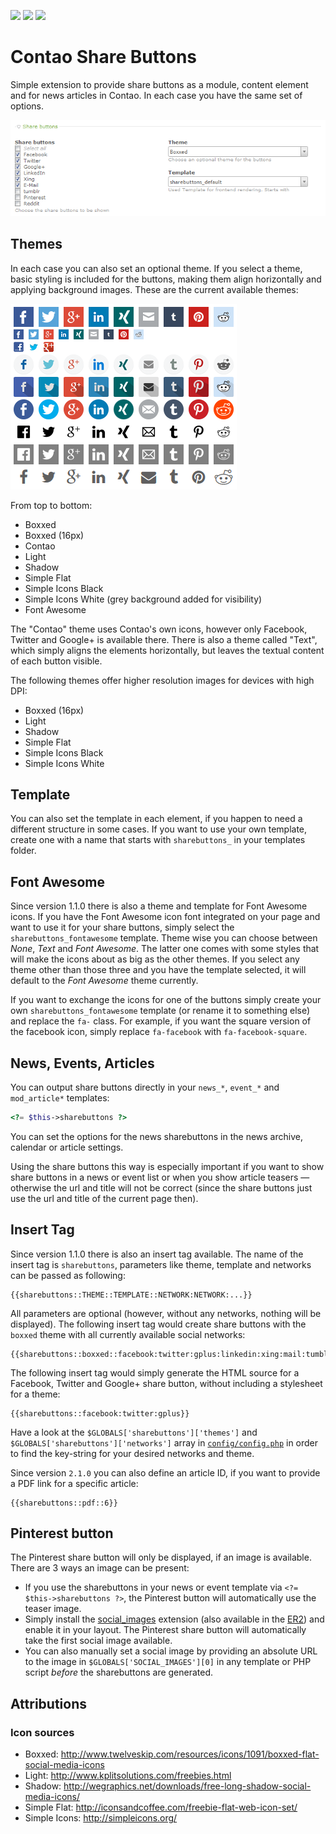 [![](https://img.shields.io/maintenance/yes/2019.svg)](https://github.com/fritzmg/contao-sharebuttons)
[![](https://img.shields.io/packagist/v/fritzmg/contao-sharebuttons.svg)](https://packagist.org/packages/fritzmg/contao-sharebuttons)
[![](https://img.shields.io/packagist/dt/fritzmg/contao-sharebuttons.svg)](https://packagist.org/packages/fritzmg/contao-sharebuttons)

Contao Share Buttons
===================

Simple extension to provide share buttons as a module, content element and for news articles in Contao. In each case you have the same set of options.

![Element settings](https://raw.githubusercontent.com/fritzmg/contao-sharebuttons/master/element.png)

## Themes

In each case you can also set an optional theme. If you select a theme, basic styling is included for the buttons, making them align horizontally and applying background images. These are the current available themes:

![Available themes](https://raw.githubusercontent.com/fritzmg/contao-sharebuttons/master/buttons.png)

From top to bottom:

- Boxxed
- Boxxed (16px)
- Contao
- Light
- Shadow
- Simple Flat
- Simple Icons Black
- Simple Icons White (grey background added for visibility)
- Font Awesome

The "Contao" theme uses Contao's own icons, however only Facebook, Twitter and Google+ is available there. There is also a theme called "Text", which simply aligns the elements horizontally, but leaves the textual content of each button visible.

The following themes offer higher resolution images for devices with high DPI:

- Boxxed (16px)
- Light
- Shadow
- Simple Flat
- Simple Icons Black 
- Simple Icons White

## Template

You can also set the template in each element, if you happen to need a different structure in some cases. If you want to use your own template, create one with a name that starts with `sharebuttons_` in your templates folder.

## Font Awesome

Since version 1.1.0 there is also a theme and template for Font Awesome icons. If you have the Font Awesome icon font integrated on your page and want to use it for your share buttons, simply select the `sharebuttons_fontawesome` template. Theme wise you can choose between _None_, _Text_ and _Font Awesome_. The latter one comes with some styles that will make the icons about as big as the other themes. If you select any theme other than those three and you have the template selected, it will default to the _Font Awesome_ theme currently.

If you want to exchange the icons for one of the buttons simply create your own `sharebuttons_fontawesome` template (or rename it to something else) and replace the `fa-` class. For example, if you want the square version of the facebook icon, simply replace `fa-facebook` with `fa-facebook-square`.

## News, Events, Articles

You can output share buttons directly in your `news_*`, `event_*` and `mod_article*` templates:

```php
<?= $this->sharebuttons ?>
```

You can set the options for the news sharebuttons in the news archive, calendar or article settings.

Using the share buttons this way is especially important if you want to show share buttons in a news or event list or when you show article teasers — otherwise the url and title will not be correct (since the share buttons just use the url and title of the current page then).

## Insert Tag

Since version 1.1.0 there is also an insert tag available. The name of the insert tag is `sharebuttons`, parameters like theme, template and networks can be passed as following:

```
{{sharebuttons::THEME::TEMPLATE::NETWORK:NETWORK:...}}
```

All parameters are optional (however, without any networks, nothing will be displayed). The following insert tag would create share buttons with the `boxxed` theme with all currently available social networks:

```
{{sharebuttons::boxxed::facebook:twitter:gplus:linkedin:xing:mail:tumblr:pinterest:reddit}}
```

The following insert tag would simply generate the HTML source for a Facebook, Twitter and Google+ share button, without including a stylesheet for a theme:

```
{{sharebuttons::facebook:twitter:gplus}}
```

Have a look at the `$GLOBALS['sharebuttons']['themes']` and `$GLOBALS['sharebuttons']['networks']` array in [`config/config.php`](https://github.com/fritzmg/contao-sharebuttons/blob/master/system/modules/sharebuttons/config/config.php) in order to find the key-string for your desired networks and theme.

Since version `2.1.0` you can also define an article ID, if you want to provide a PDF link for a specific article:

```
{{sharebuttons::pdf::6}}
```

## Pinterest button

The Pinterest share button will only be displayed, if an image is available. There are 3 ways an image can be present:

* If you use the sharebuttons in your news or event template via `<?= $this->sharebuttons ?>`, the Pinterest button will automatically use the teaser image.
* Simply install the [social_images](https://github.com/codefog/contao-social_images) extension (also available in the [ER2](https://contao.org/de/extension-list/view/social_images.en.html)) and enable it in your layout. The Pinterest share button will automatically take the first social image available.
* You can also manually set a social image by providing an absolute URL to the image in `$GLOBALS['SOCIAL_IMAGES'][0]` in any template or PHP script _before_ the sharebuttons are generated.

## Attributions

### Icon sources

- Boxxed: http://www.twelveskip.com/resources/icons/1091/boxxed-flat-social-media-icons
- Light: http://www.kplitsolutions.com/freebies.html
- Shadow: http://wegraphics.net/downloads/free-long-shadow-social-media-icons/
- Simple Flat: http://iconsandcoffee.com/freebie-flat-web-icon-set/
- Simple Icons: http://simpleicons.org/
